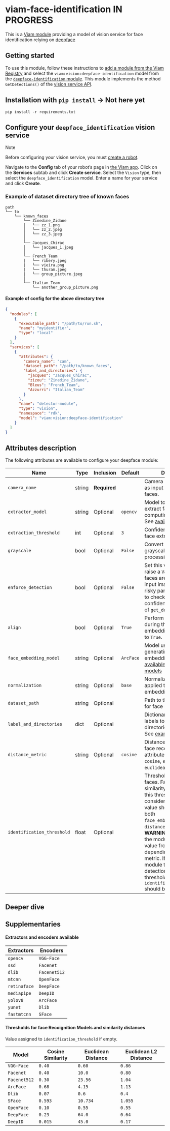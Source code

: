 # viam-face-identification **IN PROGRESS**

This is a [Viam module](https://docs.viam.com/extend/modular-resources/) providing a model of vision service for face identification relying on [deepface](https://github.com/serengil/deepface)

## Getting started

To use this module, follow these instructions to [add a module from the Viam Registry](https://docs.viam.com/modular-resources/configure/#add-a-module-from-the-viam-registry) and select the `viam:vision:deepface-identification` model from the [`deepface-identification` module](https://app.viam.com/module/viam/deepface_identification).
This module implements the method `GetDetections()` of the [vision service API](https://docs.viam.com/services/vision/#api).

## Installation with `pip install` -> Not here yet

```
pip install -r requirements.txt
```

## Configure your `deepface_identification` vision service

> [!NOTE]  
> Before configuring your vision service, you must [create a robot](https://docs.viam.com/manage/fleet/robots/#add-a-new-robot).

Navigate to the **Config** tab of your robot’s page in [the Viam app](https://app.viam.com/). Click on the **Services** subtab and click **Create service**. Select the `Vision` type, then select the `deepface_identification` model. Enter a name for your service and click **Create**.


### Example of dataset directory tree of known faces
```
path
└── to
    └── known_faces
        └── Zinedine_Zidane
        │   └── zz_1.png
        │   └── zz_2.jpeg
        │   └── zz_3.jpeg
        │ 
        └── Jacques_Chirac
        │   └── jacques_1.jpeg
        │
        └── French_Team
        |   └── ribery.jpeg
        |   └── vieira.png
        |   └── thuram.jpeg
        |   └── group_picture.jpeg
        │ 
        └── Italian_Team
            └── another_group_picture.png
```

#### Example of config for the above directory tree

```json
{
  "modules": [
    {
      "executable_path": "/path/to/run.sh",
      "name": "myidentifier",
      "type": "local"
    }
  ],
  "services": [
    {
      "attributes": {
        "camera_name": "cam",
        "dataset_path": "/path/to/known_faces",
        "label_and_directories": {
          "jacques": "Jacques_Chirac",
          "zizou": "Zinedine_Zidane",
          "Bleus": "French_Team",
          "Azzurri": "Italian_Team"
        }
      },
      "name": "detector-module",
      "type": "vision",
      "namespace": "rdk",
      "model": "viam:vision:deepface-identification"
    }
  ]
}
```

## Attributes description

The following attributes are available to configure your deepface module:


| Name                       | Type   | Inclusion    | Default | Description                                                                                  |
| -------------------------- | ------ | ------------ | ------- | -------------------------------------------------------------------------------------------- |
| `camera_name`              | string | **Required** |         | Camera name to be used as input for identifying faces.                                        |
| `extractor_model`          | string | Optional     | `opencv`| Model to be used to extract faces before computing embedding. See [available extractors](#extractors-and-encoders-available)                                 |
| `extraction_threshold`     | int    | Optional     | `3`     | Confidence threshold for face extraction.                                                    |
| `grayscale`                | bool   | Optional     | `False` | Convert input images to grayscale before processing if set to `True`.                         |
| `enforce_detection`        | bool   | Optional     | `False` | Set this value to true to raise a `ValueError` if no faces are detected in the input image. This is a risky parameter; it is safer to check the number and confidence of the output of `get_detections()`. |
| `align`                    | bool   | Optional     | `True`  | Perform facial alignment during the face embedding process if set to `True`.                   |
| `face_embedding_model`     | string | Optional     | `ArcFace`| Model used for generating face embeddings. See [available encoding models](#extractors-and-encoders-available)                                                   |
| `normalization`            | string | Optional     | `base`  | Normalization method applied to face embeddings. |
| `dataset_path`             | string | Optional     |        | Path to the dataset used for face recognition.                                               |
| `label_and_directories`    | dict   | Optional     |         | Dictionary mapping class labels to corresponding directories in the dataset. See [example](#example-of-tree-file).                |
| `distance_metric`          | string | Optional     | `cosine`| Distance metric used for face recognition. This attribute can be set to `cosine`, `euclidean` and `euclidean_l2`.                                                  |
| `identification_threshold` | float  | Optional     |    | Threshold for identifying faces. Faces with similarity scores below this threshold are considered `unknown`. This value should depend on both `face_embedding_model` and `distance_metric`. **WARNING**: If left empty, the module will assign a value from [this table](#thresholds-for-face-recoignition-models-and-similarity-distances) depending on model and metric. If you want the module to return all detections without any threshold, `identification_threshold` should be set to `0`. |

## Deeper dive

## Supplementaries
#### Extractors and encoders available

| Extractors    | Encoders      |
|---------------|---------------|
| `opencv`      | `VGG-Face`    |
| `ssd`         | `Facenet`     |
| `dlib`        | `Facenet512`  |
| `mtcnn`       | `OpenFace`    |
| `retinaface`  | `DeepFace`    |
| `mediapipe`   | `DeepID`      |
| `yolov8`      | `ArcFace`     |
| `yunet`       | `Dlib`        |
| `fastmtcnn`   | `SFace`       |



#### Thresholds for face Recoignition Models and similarity distances
Value assigned to `identification_threshold` if empty.

| Model       | Cosine Similarity | Euclidean Distance | Euclidean L2 Distance |
|-------------|-------------------|--------------------|-----------------------|
| `VGG-Face`    | `0.40`              | `0.60`               | `0.86`                  |
| `Facenet`     | `0.40`              | `10.0`               | `0.80`                  |
| `Facenet512`  | `0.30`              | `23.56`              | `1.04`                  |
| `ArcFace`     | `0.68`              | `4.15`               | `1.13`                  |
| `Dlib`        | `0.07`              | `0.6`                | `0.4`                   |
| `SFace`       | `0.593`             | `10.734`             | `1.055`                 |
| `OpenFace`    | `0.10`              | `0.55`               | `0.55`                  |
| `DeepFace`    | `0.23`              | `64.0`               | `0.64`                  |
| `DeepID`      | `0.015`             | `45.0`               | `0.17`                  |


